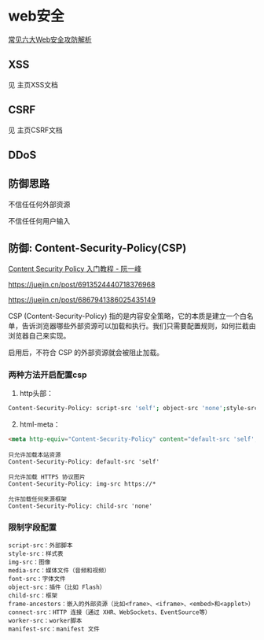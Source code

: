 # web安全

[常见六大Web安全攻防解析](https://juejin.cn/post/6844903772930441230)

## XSS

见 主页XSS文档

## CSRF

见 主页CSRF文档

## DDoS

## 防御思路

不信任任何外部资源

不信任任何用户输入

## 防御: Content-Security-Policy(CSP)

[Content Security Policy 入门教程 - 阮一峰](https://www.ruanyifeng.com/blog/2016/09/csp.html)

<https://juejin.cn/post/6913524440718376968>

<https://juejin.cn/post/6867941386025435149>

CSP (Content-Security-Policy) 指的是内容安全策略，它的本质是建立一个白名单，告诉浏览器哪些外部资源可以加载和执行。我们只需要配置规则，如何拦截由浏览器自己来实现。

启用后，不符合 CSP 的外部资源就会被阻止加载。

### 两种方法开启配置csp

1. http头部：

```sh
Content-Security-Policy: script-src 'self'; object-src 'none';style-src cdn.example.org third-party.org; child-src https:
```

2. html-meta：

```html
<meta http-equiv="Content-Security-Policy" content="default-src 'self'; img-src https://*; child-src 'none';">
```

```
只允许加载本站资源
Content-Security-Policy: default-src 'self'

只允许加载 HTTPS 协议图片
Content-Security-Policy: img-src https://*

允许加载任何来源框架
Content-Security-Policy: child-src 'none'
```

### 限制字段配置

```
script-src：外部脚本
style-src：样式表
img-src：图像
media-src：媒体文件（音频和视频）
font-src：字体文件
object-src：插件（比如 Flash）
child-src：框架
frame-ancestors：嵌入的外部资源（比如<frame>、<iframe>、<embed>和<applet>）
connect-src：HTTP 连接（通过 XHR、WebSockets、EventSource等）
worker-src：worker脚本
manifest-src：manifest 文件
```
